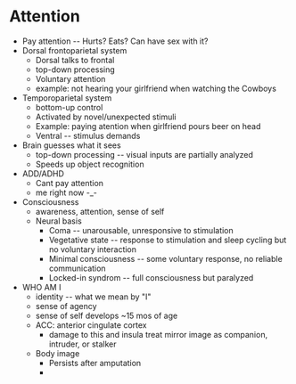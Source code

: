 Attention
=========
* Pay attention -- Hurts? Eats? Can have sex with it?
* Dorsal frontoparietal system
  * Dorsal talks to frontal
  * top-down processing
  * Voluntary attention
  * example: not hearing your girlfriend when watching the Cowboys
* Temporoparietal system
  * bottom-up control
  * Activated by novel/unexpected stimuli
  * Example: paying atention when girlfriend pours beer on head
  * Ventral -- stimulus demands
* Brain guesses what it sees
  * top-down processing -- visual inputs are partially analyzed
  * Speeds up object recognition
* ADD/ADHD
  * Cant pay attention
  * me right now -_-
* Consciousness
  * awareness, attention, sense of self
  * Neural basis
    * Coma -- unarousable, unresponsive to stimulation
    * Vegetative state -- response to stimulation and sleep cycling but no voluntary interaction
    * Minimal consciousness -- some voluntary response, no reliable communication
    * Locked-in syndrom -- full consciousness but paralyzed
* WHO AM I
  * identity -- what we mean by "I"
  * sense of agency
  * sense of self develops ~15 mos of age
  * ACC: anterior cingulate cortex
    * damage to this and insula treat mirror image as companion, intruder, or stalker
  * Body image
    * Persists after amputation
    * 

